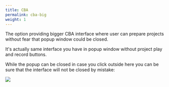 ```yaml
---
title: CBA
permalink: cba-big
weight: 1
---
```


The option providing bigger CBA interface where user can prepare projects without fear that popup window could be closed. 

It's actually same interface you have in popup window without project play and record buttons. 

While the popup can be closed in case you click outside here you can be sure that the interface will not be closed by mistake: 

![](/images/Options.png)